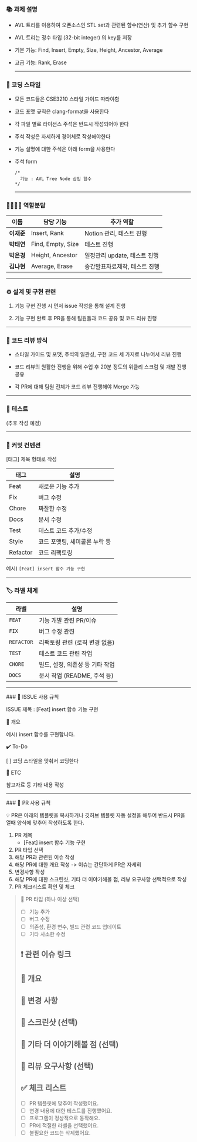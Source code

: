 ### 📚 과제 설명

- AVL 트리를 이용하여 오픈소스인 STL set과 관련된 함수(연산) 및 추가 함수 구현
- AVL 트리는 정수 타입 (32-bit integer) 의 key를 저장
- 기본 기능: Find, Insert, Empty, Size, Height, Ancestor, Average
- 고급 기능: Rank, Erase

  <hr>

### 🎨 코딩 스타일

- 모든 코드들은 CSE3210 스타일 가이드 따라야함
- 코드 포맷 규칙은 clang-format을 사용한다
- 각 파일 별로 라이선스 주석은 반드시 작성되어야 한다
- 주석 작성은 자세하게 경어체로 작성해야한다
- 기능 설명에 대한 주석은 아래 form을 사용한다
- 주석 form
    ```
    /*
      기능 : AVL Tree Node 삽입 함수
    */
    ```

     <hr>

### 👨‍👨‍👦‍👦 역할분담

| 이름      | 담당 기능             | 추가 역할               |
| ------- | ----------------- | ------------------- |
| **이재준** | Insert, Rank      | Notion 관리, 테스트 진행   |
| **박태연** | Find, Empty, Size | 테스트 진행              |
| **박은경** | Height, Ancestor  | 일정관리 update, 테스트 진행 |
| **김나현** | Average, Erase    | 중간발표자료제작, 테스트 진행    |

 <hr>
 
### ⚙️ 설계 및 구현 관련

1. 기능 구현 진행 시 먼저 issue 작성을 통해 설계 진행

2. 기능 구현 완료 후 PR을 통해 팀원들과 코드 공유 및 코드 리뷰 진행

 <hr>

### 💬 코드 리뷰 방식

- 스타일 가이드 및 포맷, 주석의 일관성, 구현 코드 세 가지로 나누어서 리뷰 진행

- 코드 리뷰의 원활한 진행을 위해 수업 후 20분 정도의 위클리 스크럼 및 개발 진행 공유

- 각 PR에 대해 팀원 전체가 코드 리뷰 진행해야 Merge 가능

 <hr>

### 🧪 테스트

(추후 작성 예정)
 <hr>
 
### 🧾 커밋 컨벤션

[태그] 제목 형태로 작성

| 태그       | 설명                |
| -------- | ----------------- |
| Feat     | 새로운 기능 추가         |
| Fix      | 버그 수정             |
| Chore    | 짜잘한 수정            |
| Docs     | 문서 수정             |
| Test     | 테스트 코드 추가/수정      |
| Style    | 코드 포맷팅, 세미콜론 누락 등 |
| Refactor | 코드 리팩토링           |


예시) `[Feat] insert 함수 기능 구현`
 <hr>
 
### 🏷️ 라벨 체계

| 라벨         | 설명                   |
| ---------- | -------------------- |
| `FEAT`     | 기능 개발 관련 PR/이슈       |
| `FIX`      | 버그 수정 관련             |
| `REFACTOR` | 리팩토링 관련 (로직 변경 없음)   |
| `TEST`     | 테스트 코드 관련 작업         |
| `CHORE`    | 빌드, 설정, 의존성 등 기타 작업  |
| `DOCS`     | 문서 작업 (README, 주석 등) |

 <hr>
### 🧩 ISSUE 사용 규칙

ISSUE 제목 : [Feat] insert 함수 기능 구현

📝 개요

예시) insert 함수를 구현합니다.

✔️ To-Do

[ ] 코딩 스타일을 맞춰서 코딩한다

👀 ETC

참고자료 등 기타 내용 작성
 <hr>
### 🔁 PR 사용 규칙

💡 PR은 아래의 템플릿을 복사하거나 깃허브 템플릿 자동 설정을 해두어 반드시 PR을 열때 양식에 맞추어 작성하도록 한다.

1. PR 제목
    - [Feat] insert 함수 기능 구현
2. PR 타입 선택
3. 해당 PR과 관련된 이슈 작성
4. 해당 PR에 대한 개요 작성 -> 이슈는 간단하게 PR은 자세히
5. 변경사항 작성
6. 해당 PR에 대한 스크린샷, 기타 더 이야기해볼 점, 리뷰 요구사항 선택적으로 작성
7. PR 체크리스트 확인 및 체크

> 📍 PR 타입 (하나 이상 선택)
> 
> - [ ]  기능 추가
> - [ ]  버그 수정
> - [ ]  의존성, 환경 변수, 빌드 관련 코드 업데이트
> - [ ]  기타 사소한 수정
> 
> ## ❗️ 관련 이슈 링크
> 
> ## 📌 개요
> 
> ## 🔁 변경 사항
> 
> ## 📸 스크린샷 (선택)
> 
> ## 👀 기타 더 이야기해볼 점 (선택)
> 
> ## 💬 리뷰 요구사항 (선택)
> 
> ## ✅ 체크 리스트
> 
> - [ ]  PR 템플릿에 맞추어 작성했어요.
> - [ ]  변경 내용에 대한 테스트를 진행했어요.
> - [ ]  프로그램이 정상적으로 동작해요.
> - [ ]  PR에 적절한 라벨을 선택했어요.
> - [ ]  불필요한 코드는 삭제했어요.
